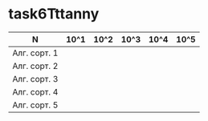 # task6Tttanny
|N|10^1|10^2|10^3|10^4|10^5|
|--------|--------|--------|--------|--------|--------|
|Алг. сорт. 1||||||
|Алг. сорт. 2||||||
|Алг. сорт. 3||||||
|Алг. сорт. 4||||||
|Алг. сорт. 5||||||
